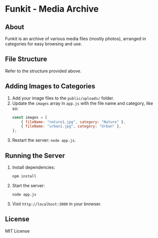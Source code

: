 # Funkit - Media Archive

## About
Funkit is an archive of various media files (mostly photos), arranged in categories for easy browsing and use.

## File Structure
Refer to the structure provided above.

## Adding Images to Categories
1. Add your image files to the `public/uploads/` folder.
2. Update the `images` array in `app.js` with the file name and category, like so:
   ```javascript
   const images = [
       { fileName: "nature1.jpg", category: "Nature" },
       { fileName: "urban1.jpg", category: "Urban" },
   ];
   ```
3. Restart the server: `node app.js`.

## Running the Server
1. Install dependencies:
   ```bash
   npm install
   ```
2. Start the server:
   ```bash
   node app.js
   ```
3. Visit `http://localhost:3000` in your browser.

## License
MIT License
